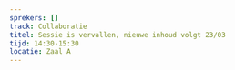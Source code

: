 ```yaml
---
sprekers: []
track: Collaboratie
titel: Sessie is vervallen, nieuwe inhoud volgt 23/03
tijd: 14:30-15:30
locatie: Zaal A
---
```

